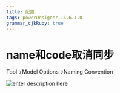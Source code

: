 ```yaml
---
title: 配置
tags: powerDesigner,16.6.1.0
grammar_cjkRuby: true
---
```


# name和code取消同步

Tool->Model Options->Naming Convention 

  ![enter description here][1]





























  [1]: https://www.github.com/loveshullf/Notes/raw/img/%E5%B0%8F%E4%B9%A6%E5%8C%A0/%E9%85%8D%E7%BD%AE-2017-11/1511322689255.jpg